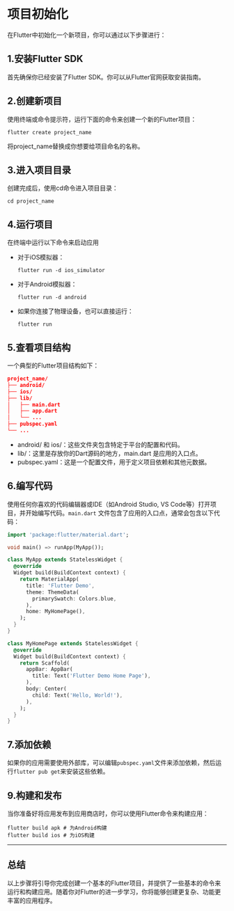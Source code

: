 # 项目初始化

在Flutter中初始化一个新项目，你可以通过以下步骤进行：

## 1.安装Flutter SDK

首先确保你已经安装了Flutter SDK。你可以从Flutter官网获取安装指南。

## 2.创建新项目

使用终端或命令提示符，运行下面的命令来创建一个新的Flutter项目：

```shell
flutter create project_name
```

将project_name替换成你想要给项目命名的名称。

## 3.进入项目目录

创建完成后，使用cd命令进入项目目录：

```shell
cd project_name
```

## 4.运行项目

在终端中运行以下命令来启动应用

* 对于iOS模拟器：

    ```shell
    flutter run -d ios_simulator
    ```

* 对于Android模拟器：

    ```shell
    flutter run -d android
    ```

* 如果你连接了物理设备，也可以直接运行：

    ```shell
    flutter run
    ```

## 5.查看项目结构

一个典型的Flutter项目结构如下：

```json
project_name/
├── android/
├── ios/
├── lib/
│   ├── main.dart
│   ├── app.dart
│   └── ...
├── pubspec.yaml
└── ...
```

* android/ 和 ios/：这些文件夹包含特定于平台的配置和代码。
* lib/：这里是存放你的Dart源码的地方，main.dart 是应用的入口点。
* pubspec.yaml：这是一个配置文件，用于定义项目依赖和其他元数据。

## 6.编写代码

使用任何你喜欢的代码编辑器或IDE（如Android Studio, VS Code等）打开项目，并开始编写代码。`main.dart` 文件包含了应用的入口点，通常会包含以下代码：

```dart
import 'package:flutter/material.dart';

void main() => runApp(MyApp());

class MyApp extends StatelessWidget {
  @override
  Widget build(BuildContext context) {
    return MaterialApp(
      title: 'Flutter Demo',
      theme: ThemeData(
        primarySwatch: Colors.blue,
      ),
      home: MyHomePage(),
    );
  }
}

class MyHomePage extends StatelessWidget {
  @override
  Widget build(BuildContext context) {
    return Scaffold(
      appBar: AppBar(
        title: Text('Flutter Demo Home Page'),
      ),
      body: Center(
        child: Text('Hello, World!'),
      ),
    );
  }
}
```

## 7.添加依赖

如果你的应用需要使用外部库，可以编辑`pubspec.yaml`文件来添加依赖，然后运行`flutter pub get`来安装这些依赖。

## 9.构建和发布

当你准备好将应用发布到应用商店时，你可以使用Flutter命令来构建应用：

```shell
flutter build apk # 为Android构建
flutter build ios # 为iOS构建
```

---

## 总结

以上步骤将引导你完成创建一个基本的Flutter项目，并提供了一些基本的命令来运行和构建应用。随着你对Flutter的进一步学习，你将能够创建更复杂、功能更丰富的应用程序。
